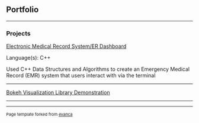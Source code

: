 ## Portfolio

---

### Projects 

[Electronic Medical Record System/ER Dashboard](/sample_page)

Language(s): C++

Used C++ Data Structures and Algorithms to create an Emergency Medical Record (EMR) system that users interact with via the terminal

---
[Bokeh Visualization Library Demonstration](/pdf/sample_presentation.pdf)


---


---
<p style="font-size:11px">Page template forked from <a href="https://github.com/evanca/quick-portfolio">evanca</a></p>
<!-- Remove above link if you don't want to attibute -->
